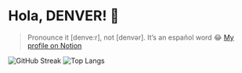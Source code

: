 # Hola, DENVER! 👋

> Pronounce it [denve:r], not [denvər]. It’s an español word 😂
> [My profile on Notion](https://fe-dev-denver.notion.site/Hola-DENVER-e58b3ac4e5e9464ea7ef537957a2e4ad)

![GitHub Streak](http://github-readme-streak-stats.herokuapp.com?user=hajun-myoung&theme=dark&background=000000)
![Top Langs](https://github-readme-stats.vercel.app/api/top-langs/?username=hajun-myoung&layout=compact&theme=vision-friendly-dark)
